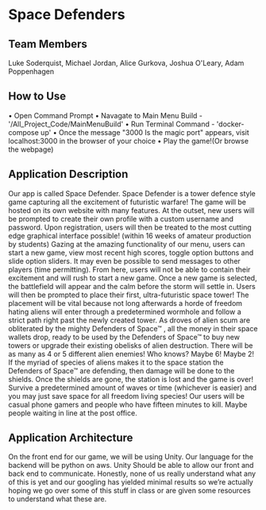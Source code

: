 # Space Defenders


## Team Members
Luke Soderquist, 
Michael Jordan, 
Alice Gurkova, 
Joshua O'Leary, 
Adam Poppenhagen

## How to Use
• Open Command Prompt
• Navagate to Main Menu Build - '/All_Project_Code/MainMenuBuild'
• Run Terminal Command - 'docker-compose up'
• Once the message "3000 Is the magic port" appears, visit localhost:3000 in the browser of your choice
• Play the game!(Or browse the webpage)

## Application Description

Our app is called Space Defender. Space Defender is a tower defence style game capturing all the excitement of futuristic warfare! The game will be hosted on its own website with many features. At the outset, new users will be prompted to create their own profile with a custom username and password. Upon registration, users will then be treated to the most cutting edge graphical interface possible! (within 16 weeks of amateur production by students) Gazing at the amazing functionality of our menu, users can start a new game, view most recent high scores, toggle option buttons and slide option sliders. It may even be possible to send messages to other players (time permitting). From here, users will not be able to contain their excitement and will rush to start a new game.
	Once a new game is selected, the battlefield will appear and the calm before the storm will settle in. Users will then be prompted to place their first, ultra-futuristic space tower! The placement will be vital because not long afterwards a horde of freedom hating aliens will enter through a predetermined wormhole and follow a strict path right past the newly created tower. As droves of alien scum are obliterated by the mighty Defenders of Space™ , all the money in their space wallets drop, ready to be used by the Defenders of Space™ to buy new towers or upgrade their existing obelisks of alien destruction. There will be as many as 4 or 5 different alien enemies! Who knows? Maybe 6! Maybe 2! If the myriad of species of aliens makes it to the space station the Defenders of Space™ are defending, then damage will be done to the shields. Once the shields are gone, the station is lost and the game is over! Survive a predetermined amount of waves or time (whichever is easier) and you may just save space for all freedom living species! 
	Our users will be casual phone gamers and people who have fifteen minutes to kill. Maybe people waiting in line at the post office.

## Application Architecture

On the front end for our game, we will be using Unity. Our language for the backend will be python on aws. Unity Should be able to allow our front and back end to communicate. Honestly, none of us really understand what any of this is yet and our googling has yielded minimal results so we’re actually hoping we go over some of this stuff in class or are given some resources to understand what these are.
